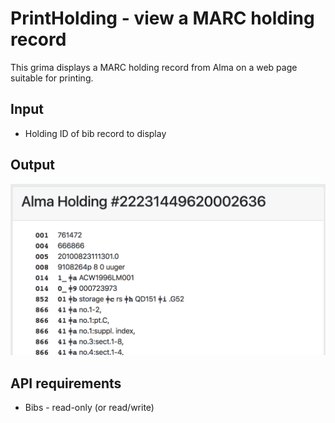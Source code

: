# PrintHolding - view a MARC holding record 

This grima displays a MARC holding record from Alma
on a web page suitable for printing.

## Input
* Holding ID of bib record to display

## Output
![Screenshot of holding record](images/PrintHolding-out.png)

## API requirements
* Bibs - read-only (or read/write)
